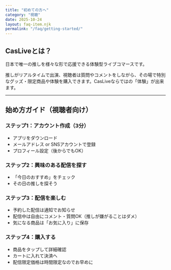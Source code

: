 ```yaml
---
title: "初めての方へ"
category: "視聴"
date: 2025-10-24
layout: faq-item.njk
permalink: "/faq/getting-started/"
---
```


## CasLiveとは？

日本で唯一の推しを様々な形で応援できる体験型ライブコマースです。

推しがリアルタイムで出演、視聴者は質問やコメントをしながら、その場で特別なグッズ・限定商品や体験を購入できます。CasLiveならではの「体験」が出来ます。

---

## 始め方ガイド（視聴者向け）

### ステップ1：アカウント作成（3分）

- アプリをダウンロード
- メールアドレス or SNSアカウントで登録
- プロフィール設定（後からでもOK）

### ステップ2：興味のある配信を探す

- 「今日のおすすめ」をチェック
- その日の推しを探そう

### ステップ3：配信を楽しむ

- 予約した配信は通知でお知らせ
- 配信中は自由にコメント・質問OK（推しが嫌がることはダメ）
- 気になる商品は「お気に入り」に保存

### ステップ4：購入する

- 商品をタップして詳細確認
- カートに入れて決済へ
- 配信限定価格は時間限定なのでお早めに
